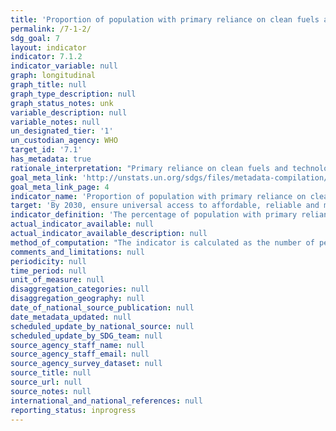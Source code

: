```yaml
---
title: 'Proportion of population with primary reliance on clean fuels and technology'
permalink: /7-1-2/
sdg_goal: 7
layout: indicator
indicator: 7.1.2
indicator_variable: null
graph: longitudinal
graph_title: null
graph_type_description: null
graph_status_notes: unk
variable_description: null
variable_notes: null
un_designated_tier: '1'
un_custodian_agency: WHO
target_id: '7.1'
has_metadata: true
rationale_interpretation: "Primary reliance on clean fuels and technologies\n Cooking, lighting and heating represent a large share of household energy use across the low- and middle-income countries. For cooking and heating, households typically rely on solid fuels (such as wood, charcoal, biomass) or kerosene paired with inefficient technologies (e.g. open fires, stoves, space heaters or lamps). It is well known that reliance on such inefficient energy for cooking, heating and lighting is associated with high levels of household (indoor) air pollution. The use of inefficient fuels for cooking alone is estimated to cause over 4 million deaths annually, mainly among women and children. This is more than TB, HIV and malaria combined. These adverse health impacts can be avoided by adopting clean fuels and technologies for all main household energy end-or in some circumstances by adopting advanced combustion cook stoves (i.e. those which achieve the emission rates targets provided by the WHO guidelines) and adopting strict protocols for their safe use. Given the importance of clean and safe household energy use as a human development issue, universal access to energy among the technical practitioner community is currently taken to mean access to both electricity and clean fuels and technologies for cooking, heating and lighting. For this reason, clean cooking forms part of the universal access objective under the UN Secretary General's Sustainable Energy for All initiative."
goal_meta_link: 'http://unstats.un.org/sdgs/files/metadata-compilation/Metadata-Goal-7.pdf'
goal_meta_link_page: 4
indicator_name: 'Proportion of population with primary reliance on clean fuels and technology'
target: 'By 2030, ensure universal access to affordable, reliable and modern energy services.'
indicator_definition: 'The percentage of population with primary reliance on clean fuels and technology at the household level. From non-solid fuels to clean fuels Current global data collection focuses on the primary fuel used for cooking, categorized as solid or non-solid fuels, where solid fuels are considered polluting and non-modern, while non-solid fuels are considered clean. This single measure captures a good part of the lack of access to clean cooking fuels, but fails to collect data on type of device or technology is used for cooking, and also fails to capture other polluting forms of energy use in the home such as those used for lighting and heating. New evidence-based normative guidance from the WHO ( i.e. WHO Guidelines for indoor air quality guidelines: household fuel combustion), highlights the importance of addressing both fuel and the technology for adequately protecting public health. These guidelines provide technical recommendations in the form of emissions targets for as to what fuels and technology (stove, lamp, and so on) combinations in the home are clean. These guidelines also recommend against the use of unprocessed coal and discourage the use kerosene (a non-solid but highly polluting fuel) in the home. They also recommend that all major household energy end uses (e.g. cooking, space heating, lighting) use efficient fuels and technology combinations to ensure health benefits. For this reason, the technical recommendations in the WHO guidelines, access to modern cooking solution in the home will be defined as "access to clean fuels and technologies" rather than "access to non-solid fuels." This shift will help ensure that health and other "nexus" benefits are better counted, and thus realized. Definition Percent of population with primary reliance on clean* fuels and technologies at the household level. *"Clean" is defined by the emission rate targets and specific fuel recommendations (i.e. against unprocessed coal and kerosene) included in the normative guidance WHO guidelines for indoor air quality: household fuel combustion.'
actual_indicator_available: null
actual_indicator_available_description: null
method_of_computation: "The indicator is calculated as the number of people using clean fuels and technologies for cooking, heating and lighting divided by total population reporting that any cooking, heating or lighting, expressed as percentage.  Method of computation The indicator is modelled with household survey data compiled by WHO. The information on cooking fuel use and cooking practices comes from about 800 nationally representative survey and censuses. Survey sources include Demographic and Health Surveys (DHS) and Living Standards Measurement Surveys (LSMS), Multi-Indicator Cluster Surveys (MICS), the World Health Survey (WHS), and other nationally developed and implemented surveys. Estimates of primary cooking energy for the total, urban and rural population for a given year are obtained separately using a multilevel model. The model only accounts for regions, countries and time as a spline function, and estimates are restricted to values ranging from zero to one. More details on the model are published elsewhere (Bonjour et al, 2013). Estimates for countries with no available surveys were obtained as follows: \tWhen survey data is available for a country, the regional populationweighted mean is used to derive aggregate estimates at a regional or global level, however no country point estimate is given for that country is reported \tCountries classified as high-income with a Gross National Income (GNI) of more than US$ 12,746.- per capita are assumed to have made a complete transition to using clean fuels and technologies as the primary domestic energy source for cooking and the primary reliance on polluting (unclean) fuels and technologies use is reported to be less than 5% and assumed as zero for regional and global estimates. For estimating the fraction of the population relying on clean fuels and technologies for heating and lighting, the same methodology using survey data to derive country estimates for a particular year will be used using the same above mentioned assumptions."
comments_and_limitations: null
periodicity: null
time_period: null
unit_of_measure: null
disaggregation_categories: null
disaggregation_geography: null
date_of_national_source_publication: null
date_metadata_updated: null
scheduled_update_by_national_source: null
scheduled_update_by_SDG_team: null
source_agency_staff_name: null
source_agency_staff_email: null
source_agency_survey_dataset: null
source_title: null
source_url: null
source_notes: null
international_and_national_references: null
reporting_status: inprogress
---
```


